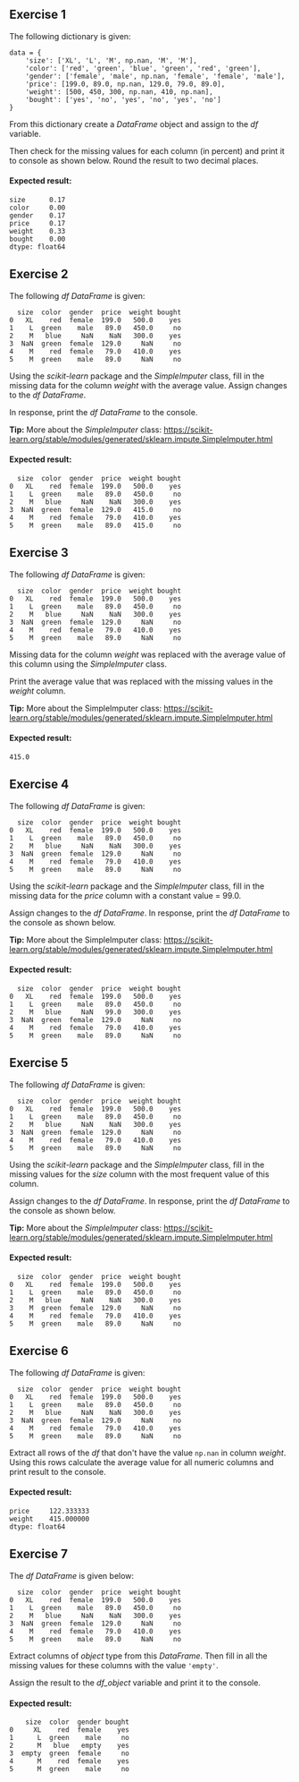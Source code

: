 ## Exercise 1

The following dictionary is given:

```
data = {
    'size': ['XL', 'L', 'M', np.nan, 'M', 'M'],
    'color': ['red', 'green', 'blue', 'green', 'red', 'green'],
    'gender': ['female', 'male', np.nan, 'female', 'female', 'male'],
    'price': [199.0, 89.0, np.nan, 129.0, 79.0, 89.0],
    'weight': [500, 450, 300, np.nan, 410, np.nan],
    'bought': ['yes', 'no', 'yes', 'no', 'yes', 'no']
}
```

From this dictionary create a *DataFrame* object and assign to the *df* variable.

Then check for the missing values for each column (in percent) and print it to console as shown below. Round the result to two decimal places.

#### Expected result:

```
size      0.17
color     0.00
gender    0.17
price     0.17
weight    0.33
bought    0.00
dtype: float64
```

## Exercise 2

The following *df DataFrame* is given:

```
  size  color  gender  price  weight bought
0   XL    red  female  199.0   500.0    yes
1    L  green    male   89.0   450.0     no
2    M   blue     NaN    NaN   300.0    yes
3  NaN  green  female  129.0     NaN     no
4    M    red  female   79.0   410.0    yes
5    M  green    male   89.0     NaN     no
```

Using the *scikit-learn* package and the *SimpleImputer* class, fill in the missing data for the column *weight* with the average value. Assign changes to the *df DataFrame*.

In response, print the *df DataFrame* to the console.

**Tip:** More about the *SimpleImputer* class: https://scikit-learn.org/stable/modules/generated/sklearn.impute.SimpleImputer.html

#### Expected result:
```
  size  color  gender  price  weight bought
0   XL    red  female  199.0   500.0    yes
1    L  green    male   89.0   450.0     no
2    M   blue     NaN    NaN   300.0    yes
3  NaN  green  female  129.0   415.0     no
4    M    red  female   79.0   410.0    yes
5    M  green    male   89.0   415.0     no
```

## Exercise 3

The following *df DataFrame* is given:

```
  size  color  gender  price  weight bought
0   XL    red  female  199.0   500.0    yes
1    L  green    male   89.0   450.0     no
2    M   blue     NaN    NaN   300.0    yes
3  NaN  green  female  129.0     NaN     no
4    M    red  female   79.0   410.0    yes
5    M  green    male   89.0     NaN     no
```

Missing data for the column *weight* was replaced with the average value of this column using the *SimpleImputer* class.

Print the average value that was replaced with the missing values in the *weight* column.

**Tip:** More about the SimpleImputer class: https://scikit-learn.org/stable/modules/generated/sklearn.impute.SimpleImputer.html

#### Expected result:

```
415.0
```

## Exercise 4

The following *df DataFrame* is given:

```
  size  color  gender  price  weight bought
0   XL    red  female  199.0   500.0    yes
1    L  green    male   89.0   450.0     no
2    M   blue     NaN    NaN   300.0    yes
3  NaN  green  female  129.0     NaN     no
4    M    red  female   79.0   410.0    yes
5    M  green    male   89.0     NaN     no
```

Using the *scikit-learn* package and the *SimpleImputer* class, fill in the missing data for the *price* column with a constant value = 99.0.

Assign changes to the *df DataFrame*. In response, print the *df DataFrame* to the console as shown below.

**Tip:** More about the SimpleImputer class: https://scikit-learn.org/stable/modules/generated/sklearn.impute.SimpleImputer.html

#### Expected result:

```
  size  color  gender  price  weight bought
0   XL    red  female  199.0   500.0    yes
1    L  green    male   89.0   450.0     no
2    M   blue     NaN   99.0   300.0    yes
3  NaN  green  female  129.0     NaN     no
4    M    red  female   79.0   410.0    yes
5    M  green    male   89.0     NaN     no
```

## Exercise 5

The following *df DataFrame* is given:

```
  size  color  gender  price  weight bought
0   XL    red  female  199.0   500.0    yes
1    L  green    male   89.0   450.0     no
2    M   blue     NaN    NaN   300.0    yes
3  NaN  green  female  129.0     NaN     no
4    M    red  female   79.0   410.0    yes
5    M  green    male   89.0     NaN     no
```

Using the *scikit-learn* package and the *SimpleImputer* class, fill in the missing values for the *size* column with the most frequent value of this column.

Assign changes to the *df DataFrame*. In response, print the *df DataFrame* to the console as shown below.

**Tip:** More about the *SimpleImputer* class: https://scikit-learn.org/stable/modules/generated/sklearn.impute.SimpleImputer.html

#### Expected result:
```
  size  color  gender  price  weight bought
0   XL    red  female  199.0   500.0    yes
1    L  green    male   89.0   450.0     no
2    M   blue     NaN    NaN   300.0    yes
3    M  green  female  129.0     NaN     no
4    M    red  female   79.0   410.0    yes
5    M  green    male   89.0     NaN     no
```

## Exercise 6

The following *df DataFrame* is given:

```
  size  color  gender  price  weight bought
0   XL    red  female  199.0   500.0    yes
1    L  green    male   89.0   450.0     no
2    M   blue     NaN    NaN   300.0    yes
3  NaN  green  female  129.0     NaN     no
4    M    red  female   79.0   410.0    yes
5    M  green    male   89.0     NaN     no
```

Extract all rows of the *df* that don't have the value `np.nan` in column *weight*. Using this rows calculate the average value for all numeric columns and print result to the console.

#### Expected result:
```
price     122.333333
weight    415.000000
dtype: float64
```

## Exercise 7

The *df DataFrame* is given below:

```
  size  color  gender  price  weight bought
0   XL    red  female  199.0   500.0    yes
1    L  green    male   89.0   450.0     no
2    M   blue     NaN    NaN   300.0    yes
3  NaN  green  female  129.0     NaN     no
4    M    red  female   79.0   410.0    yes
5    M  green    male   89.0     NaN     no
```

Extract columns of *object* type from this *DataFrame*. Then fill in all the missing values for these columns with the value `'empty'`.

Assign the result to the *df_object* variable and print it to the console.

#### Expected result:

```
    size  color  gender bought
0     XL    red  female    yes
1      L  green    male     no
2      M   blue   empty    yes
3  empty  green  female     no
4      M    red  female    yes
5      M  green    male     no
```